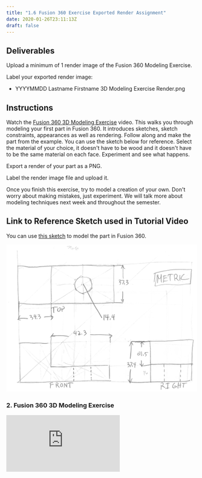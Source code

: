 ```yaml
---
title: "1.6 Fusion 360 Exercise Exported Render Assignment"
date: 2020-01-26T23:11:13Z
draft: false
---
```


## Deliverables

Upload a minimum of 1 render image of the Fusion 360 Modeling Exercise.

Label your exported render image:

- YYYYMMDD Lastname Firstname 3D Modeling Exercise Render.png

## Instructions

Watch the [Fusion 360 3D Modeling Exercise](https://youtu.be/arTAFuBS-qI) video. This walks you through modeling your first part in Fusion 360. It introduces sketches, sketch constraints, appearances as well as rendering. Follow along and make the part from the example. You can use the sketch below for reference. Select the material of your choice, it doesn't have to be wood and it doesn't have to be the same material on each face. Experiment and see what happens.

Export a render of your part as a PNG.

Label the render image file and upload it.

Once you finish this exercise, try to model a creation of your own. Don't worry about making mistakes, just experiment. We will talk more about modeling techniques next week and throughout the semester.

## Link to Reference Sketch used in Tutorial Video

You can use [this sketch](2022-Sketch-of-Sample-Part-for-Fusion-360-Modeling-Exercise.jpeg) to model the part in Fusion 360.

[![this sketch](2022-Sketch-of-Sample-Part-for-Fusion-360-Modeling-Exercise.jpeg)](2022-Sketch-of-Sample-Part-for-Fusion-360-Modeling-Exercise.jpeg)

<div class="video-card">

### 2. Fusion 360 3D Modeling Exercise

<div class="iframe-16-9-container"><iframe class="youTubeIframe" src="https://www.youtube.com/embed/arTAFuBS-qI" width="300" height="150" frameborder="0" allowfullscreen="allowfullscreen"></iframe></div>

</div>

</div>
